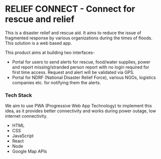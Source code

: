 # RELIEF CONNECT - Connect for rescue and relief

This is a disaster relief and rescue aid. It aims to reduce the issue of fragmented response by various organizations during the times of floods. This solution is a web based app.

This product aims at building two interfaces- 
- Portal for users to send alerts for rescue, food/water supplies, power and report missing/stranded person report with no login required for first time access. Request and alert will be validated via GPS.
- Portal for NDRF (National Disaster Relief Force), various NGOs, logistics companies etc. for notifying them the alerts.

### Tech Stack
We aim to use PWA (Progressive Web App Technology) to implement this idea, as it provides better connectivity and works during power outage, low internet connectivity.
- HTML
- CSS
- JavaScript
- React
- Node
- Google Map APIs

